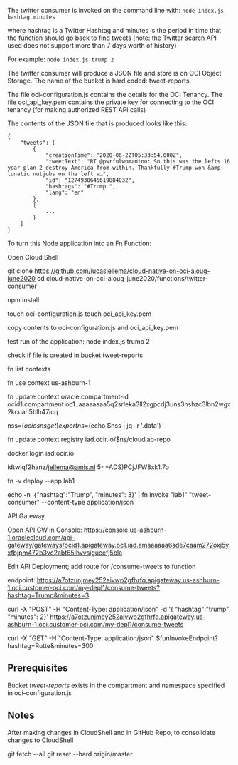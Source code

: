 The twitter consumer is invoked on the command line with:
`node index.js hashtag minutes`

where hashtag is a Twitter Hashtag and minutes is the period in time that the function should go back to find tweets (note: the Twitter search API used does not support more than 7 days worth of history)

For example:
`node index.js trump 2`


The twitter consumer will produce a JSON file and store is on OCI Object Storage. The name of the bucket is hard coded: tweet-reports.

The file oci-configuration.js contains the details for the OCI Tenancy. The file oci_api_key.pem contains the private key for connecting to the OCI tenancy (for making authorized REST API calls)

The contents of the JSON file that is produced looks like this:
```
{
    "tweets": [
        {
            "creationTime": "2020-06-22T05:33:54.000Z",
            "tweetText": "RT @pwrfulwomantoo: So this was the lefts 16 year plan 2 destroy America from within. Thankfully #Trump won &amp; lunatic nutjobs on the left w…",
            "id": "1274938645619884032",
            "hashtags": "#Trump ",
            "lang": "en"
        },
        {
            ...
        }
    ]
}
```
To turn this Node application into an Fn Function:

Open Cloud Shell

git clone https://github.com/lucasjellema/cloud-native-on-oci-aioug-june2020
cd cloud-native-on-oci-aioug-june2020/functions/twitter-consumer

npm install

touch oci-configuration.js
touch oci_api_key.pem

copy contents to oci-configuration.js and oci_api_key.pem

test run of the application:
node index.js trump 2

check if file is created in bucket tweet-reports

fn list contexts

fn use context us-ashburn-1


fn update context oracle.compartment-id ocid1.compartment.oc1..aaaaaaaa5q2srleka3ll2xgpcdj3uns3nshzc3lbn2wgx2kcuah5blh47icq

nss=$(oci os ns get)
export ns=$(echo $nss | jq -r '.data')

fn update context registry iad.ocir.io/$ns/cloudlab-repo

docker login iad.ocir.io 

idtwlqf2hanz/jellema@amis.nl
5<+ADS)PCjJFW8xk1.7o

fn -v deploy --app lab1

echo -n '{"hashtag":"Trump", "minutes": 3}' | fn invoke "lab1" "tweet-consumer" --content-type application/json

API Gateway

Open API GW in Console: https://console.us-ashburn-1.oraclecloud.com/api-gateway/gateways/ocid1.apigateway.oc1.iad.amaaaaaa6sde7caam272oxj5yxfbjpm472b3vc2abt65lhvvsigucefj5bla

Edit API Deployment; add route for 
/consume-tweets
to function

endpoint: 
https://a7otzunjmey252aivwp2gfhrfq.apigateway.us-ashburn-1.oci.customer-oci.com/my-depl1/consume-tweets?hashtag=Trump&minutes=3

curl -X "POST" -H "Content-Type: application/json" -d '{ "hashtag":"trump", "minutes": 2}' https://a7otzunjmey252aivwp2gfhrfq.apigateway.us-ashburn-1.oci.customer-oci.com/my-depl1/consume-tweets


curl -X "GET" -H "Content-Type: application/json"  $funInvokeEndpoint?hashtag=Rutte&minutes=300

## Prerequisites

Bucket *tweet-reports* exists in the compartment and namespace specified in oci-configuration.js


## Notes
After making changes in CloudShell and in GitHub Repo, to consolidate changes to CloudShell

git fetch --all
git reset --hard origin/master

